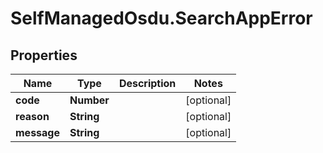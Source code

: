 # SelfManagedOsdu.SearchAppError

## Properties
Name | Type | Description | Notes
------------ | ------------- | ------------- | -------------
**code** | **Number** |  | [optional] 
**reason** | **String** |  | [optional] 
**message** | **String** |  | [optional] 


